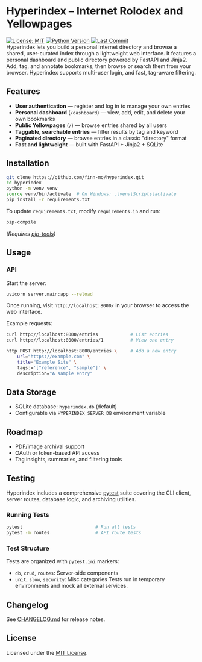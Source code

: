 # Hyperindex – Internet Rolodex and Yellowpages
[![License: MIT](https://img.shields.io/badge/License-MIT-blue.svg)](LICENSE)
[![Python Version](https://img.shields.io/badge/python-3.8+-blue.svg)](https://www.python.org/)
[![Last Commit](https://img.shields.io/github/last-commit/finn-mo/hyperindex.svg)](https://github.com/finn-mo/hyperindex/commits/main)  
Hyperindex lets you build a personal internet directory and browse a shared, user-curated index through a lightweight web interface. It features a personal dashboard and public directory powered by FastAPI and Jinja2. Add, tag, and annotate bookmarks, then browse or search them from your browser. Hyperindex supports multi-user login, and fast, tag-aware filtering.

## Features
- **User authentication** — register and log in to manage your own entries
- **Personal dashboard** (`/dashboard`) — view, add, edit, and delete your own bookmarks
- **Public Yellowpages** (`/`) — browse entries shared by all users
- **Taggable, searchable entries** — filter results by tag and keyword
- **Paginated directory** — browse entries in a classic "directory" format
- **Fast and lightweight** — built with FastAPI + Jinja2 + SQLite

## Installation
```bash
git clone https://github.com/finn-mo/hyperindex.git
cd hyperindex
python -m venv venv
source venv/bin/activate  # On Windows: .\venv\Scripts\activate
pip install -r requirements.txt
```

To update `requirements.txt`, modify `requirements.in` and run:
```bash
pip-compile
```
*(Requires [pip-tools](https://github.com/jazzband/pip-tools))*

## Usage
### API
Start the server:
```bash
uvicorn server.main:app --reload
```
Once running, visit `http://localhost:8000/` in your browser to access the web interface.

Example requests:
```bash
curl http://localhost:8000/entries            # List entries
curl http://localhost:8000/entries/1          # View one entry

http POST http://localhost:8000/entries \     # Add a new entry
    url="https://example.com" \
    title="Example Site" \
    tags:='["reference", "sample"]' \
    description="A sample entry"
```

## Data Storage
- SQLite database: `hyperindex.db` (default)
- Configurable via `HYPERINDEX_SERVER_DB` environment variable

## Roadmap
- PDF/image archival support
- OAuth or token-based API access
- Tag insights, summaries, and filtering tools

## Testing
Hyperindex includes a comprehensive [pytest](https://docs.pytest.org/) suite covering the CLI client, server routes, database logic, and archiving utilities.

### Running Tests
```bash
pytest                           # Run all tests
pytest -m routes                 # API route tests
```

### Test Structure
Tests are organized with `pytest.ini` markers:
- `db`, `crud`, `routes`: Server-side components
- `unit`, `slow`, `security`: Misc categories
Tests run in temporary environments and mock all external services.

## Changelog
See [CHANGELOG.md](CHANGELOG.md) for release notes.

## License
Licensed under the [MIT License](LICENSE).